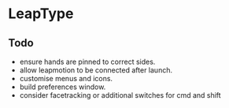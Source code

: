 # LeapType

## Todo

- ensure hands are pinned to correct sides.
- allow leapmotion to be connected after launch.
- customise menus and icons.
- build preferences window.
- consider facetracking or additional switches for cmd and shift
